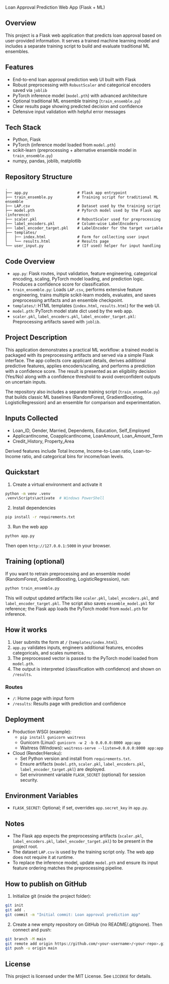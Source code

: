 Loan Approval Prediction Web App (Flask + ML)

## Overview

This project is a Flask web application that predicts loan approval based on user-provided information. It serves a trained machine learning model and includes a separate training script to build and evaluate traditional ML ensembles.

## Features

- End-to-end loan approval prediction web UI built with Flask
- Robust preprocessing with `RobustScaler` and categorical encoders saved via `joblib`
- PyTorch inference model (`model.pth`) with advanced architecture
- Optional traditional ML ensemble training (`train_ensemble.py`)
- Clear results page showing predicted decision and confidence
- Defensive input validation with helpful error messages

## Tech Stack

- Python, Flask
- PyTorch (inference model loaded from `model.pth`)
- scikit-learn (preprocessing + alternative ensemble model in `train_ensemble.py`)
- numpy, pandas, joblib, matplotlib

## Repository Structure

```
.
├── app.py                      # Flask app entrypoint
├── train_ensemble.py           # Training script for traditional ML ensemble
├── LAP.csv                     # Dataset used by the training script
├── model.pth                   # PyTorch model used by the Flask app (inference)
├── scaler.pkl                  # RobustScaler used for preprocessing
├── label_encoders.pkl          # Column-wise LabelEncoders
├── label_encoder_target.pkl    # LabelEncoder for the target variable
├── templates/
│   ├── index.html              # Form for collecting user input
│   └── results.html            # Results page
└── user_input.py               # (If used) helper for input handling
```

## Code Overview

- `app.py`: Flask routes, input validation, feature engineering, categorical encoding, scaling, PyTorch model loading, and prediction logic. Produces a confidence score for classification.
- `train_ensemble.py`: Loads `LAP.csv`, performs extensive feature engineering, trains multiple scikit-learn models, evaluates, and saves preprocessing artifacts and an ensemble checkpoint.
- `templates/`: HTML templates (`index.html`, `results.html`) for the web UI.
- `model.pth`: PyTorch model state dict used by the web app.
- `scaler.pkl`, `label_encoders.pkl`, `label_encoder_target.pkl`: Preprocessing artifacts saved with `joblib`.

## Project Description

This application demonstrates a practical ML workflow: a trained model is packaged with its preprocessing artifacts and served via a simple Flask interface. The app collects core applicant details, derives additional predictive features, applies encoders/scaling, and performs a prediction with a confidence score. The result is presented as an eligibility decision (Yes/No) along with a confidence threshold to avoid overconfident outputs on uncertain inputs.

The repository also includes a separate training script (`train_ensemble.py`) that builds classic ML baselines (RandomForest, GradientBoosting, LogisticRegression) and an ensemble for comparison and experimentation.

## Inputs Collected

- Loan_ID, Gender, Married, Dependents, Education, Self_Employed
- ApplicantIncome, CoapplicantIncome, LoanAmount, Loan_Amount_Term
- Credit_History, Property_Area

Derived features include Total Income, Income-to-Loan ratio, Loan-to-Income ratio, and categorical bins for income/loan levels.

## Quickstart

1) Create a virtual environment and activate it

```bash
python -m venv .venv
.venv\Scripts\activate  # Windows PowerShell
```

2) Install dependencies

```bash
pip install -r requirements.txt
```

3) Run the web app

```bash
python app.py
```

Then open `http://127.0.0.1:5000` in your browser.

## Training (optional)

If you want to retrain preprocessing and an ensemble model (RandomForest, GradientBoosting, LogisticRegression), run:

```bash
python train_ensemble.py
```

This will output updated artifacts like `scaler.pkl`, `label_encoders.pkl`, and `label_encoder_target.pkl`. The script also saves `ensemble_model.pkl` for reference; the Flask app loads the PyTorch model from `model.pth` for inference.

## How it works

1) User submits the form at `/` (`templates/index.html`).
2) `app.py` validates inputs, engineers additional features, encodes categoricals, and scales numerics.
3) The preprocessed vector is passed to the PyTorch model loaded from `model.pth`.
4) The output is interpreted (classification with confidence) and shown on `/results`.

### Routes

- `/`: Home page with input form
- `/results`: Results page with prediction and confidence

## Deployment

- Production WSGI (example):
  - `pip install gunicorn waitress`
  - Gunicorn (Linux): `gunicorn -w 2 -b 0.0.0.0:8000 app:app`
  - Waitress (Windows): `waitress-serve --listen=0.0.0.0:8000 app:app`
- Cloud (Render/Heroku):
  - Set Python version and install from `requirements.txt`.
  - Ensure artifacts (`model.pth`, `scaler.pkl`, `label_encoders.pkl`, `label_encoder_target.pkl`) are deployed.
  - Set environment variable `FLASK_SECRET` (optional) for session security.

## Environment Variables

- `FLASK_SECRET`: Optional; if set, overrides `app.secret_key` in `app.py`.

## Notes

- The Flask app expects the preprocessing artifacts (`scaler.pkl`, `label_encoders.pkl`, `label_encoder_target.pkl`) to be present in the project root.
- The dataset `LAP.csv` is used by the training script only. The web app does not require it at runtime.
- To replace the inference model, update `model.pth` and ensure its input feature ordering matches the preprocessing pipeline.

## How to publish on GitHub

1) Initialize git (inside the project folder):

```bash
git init
git add .
git commit -m "Initial commit: Loan approval prediction app"
```

2) Create a new empty repository on GitHub (no README/.gitignore). Then connect and push:

```bash
git branch -M main
git remote add origin https://github.com/<your-username>/<your-repo>.git
git push -u origin main
```

## License

This project is licensed under the MIT License. See `LICENSE` for details.


